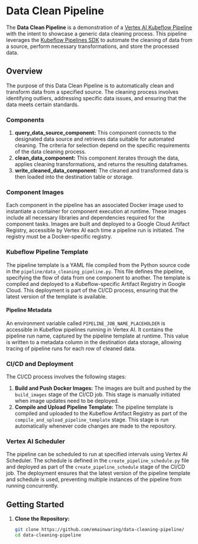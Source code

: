 # Data Clean Pipeline

The **Data Clean Pipeline** is a demonstration of a [Vertex AI Kubeflow Pipeline](https://cloud.google.com/vertex-ai/docs/pipelines) with the intent to showcase a generic data cleaning process. This pipeline leverages the [Kubeflow Pipelines SDK](https://www.kubeflow.org/docs/pipelines/sdk/sdk-overview/) to automate the cleaning of data from a source, perform necessary transformations, and store the processed data.

## Overview
The purpose of this Data Clean Pipeline is to automatically clean and transform data from a specified source. The cleaning process involves identifying outliers, addressing specific data issues, and ensuring that the data meets certain standards.

### Components
1. **query_data_source_component:** This component connects to the designated data source and retrieves data suitable for automated cleaning. The criteria for selection depend on the specific requirements of the data cleaning process.
2. **clean_data_component:** This component iterates through the data, applies cleaning transformations, and returns the resulting dataframes.
3. **write_cleaned_data_component:** The cleaned and transformed data is then loaded into the destination table or storage.

### Component Images
Each component in the pipeline has an associated Docker image used to instantiate a container for component execution at runtime. These images include all necessary libraries and dependencies required for the component tasks. Images are built and deployed to a Google Cloud Artifact Registry, accessible by Vertex AI each time a pipeline run is initiated. The registry must be a Docker-specific registry.

### Kubeflow Pipeline Template
The pipeline template is a YAML file compiled from the Python source code in the `pipeline/data_cleaning_pipeline.py`. This file defines the pipeline, specifying the flow of data from one component to another. The template is compiled and deployed to a Kubeflow-specific Artifact Registry in Google Cloud. This deployment is part of the CI/CD process, ensuring that the latest version of the template is available.

#### Pipeline Metadata
An environment variable called `PIPELINE_JOB_NAME_PLACEHOLDER` is accessible in Kubeflow pipelines running in Vertex AI. It contains the pipeline run name, captured by the pipeline template at runtime. This value is written to a metadata column in the destination data storage, allowing tracing of pipeline runs for each row of cleaned data.

### CI/CD and Deployment
The CI/CD process involves the following stages:
1. **Build and Push Docker Images:** The images are built and pushed by the `build_images` stage of the CI/CD job. This stage is manually initiated when image updates need to be deployed.
2. **Compile and Upload Pipeline Template:** The pipeline template is compiled and uploaded to the Kubeflow Artifact Registry as part of the `compile_and_upload_pipeline_template` stage. This stage is run automatically whenever code changes are made to the repository.

### Vertex AI Scheduler
The pipeline can be scheduled to run at specified intervals using Vertex AI Scheduler. The schedule is defined in the `create_pipeline_schedule.py` file and deployed as part of the `create_pipeline_schedule` stage of the CI/CD job. The deployment ensures that the latest version of the pipeline template and schedule is used, preventing multiple instances of the pipeline from running concurrently.

## Getting Started

1. **Clone the Repository:**
   ```bash
   git clone https://github.com/emainwaring/data-cleaning-pipeline/
   cd data-cleaning-pipeline
